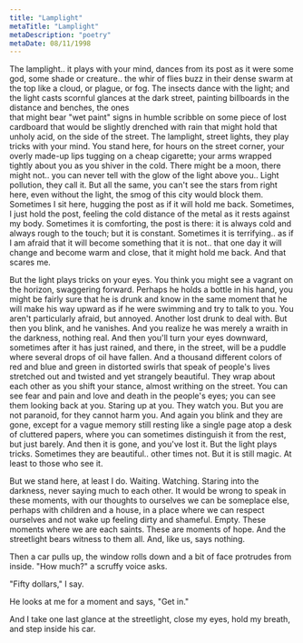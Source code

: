 ```yaml
---
title: "Lamplight"
metaTitle: "Lamplight"
metaDescription: "poetry"
metaDate: 08/11/1998
---
```


The lamplight.. it plays with your mind, dances from its
post as it were some god, some shade or creature..
the whir of flies buzz in their dense swarm at the top
like a cloud, or plague, or fog. The insects dance with the
light; and the light casts scornful glances at the dark street,
painting billboards in the distance and benches, the ones  
that might bear "wet paint" signs in humble scribble on
some piece of lost cardboard that would be slightly drenched
with rain that might hold that unholy acid, on the side of the
street. The lamplight, street lights, they play tricks with your
mind. You stand here, for hours on the street corner, your
overly made-up lips tugging on a cheap cigarette; your arms
wrapped tightly about you as you shiver in the cold. There
might be a moon, there might not.. you can never tell with the
glow of the light above you.. Light pollution, they call it.
But all the same, you can't see the stars from right here,
even without the light, the smog of this city would block them.
Sometimes I sit here, hugging the post as if it will hold me
back. Sometimes, I just hold the post, feeling the cold
distance of the metal as it rests against my body. Sometimes
it is comforting, the post is there: it is always cold and always
rough to the touch; but it is constant. Sometimes it is
terrifying.. as if I am afraid that it will become something that
it is not.. that one day it will change and become warm and
close, that it might hold me back. And that scares me.

But the light plays tricks on your eyes. You think you might
see a vagrant on the horizon, swaggering forward. Perhaps he
holds a bottle in his hand, you might be fairly sure that he is
drunk and know in the same moment that he will make his way
upward as if he were swimming and try to talk to you. You
aren't particularly afraid, but annoyed. Another lost drunk to deal
with. But then you blink, and he vanishes. And you realize he
was merely a wraith in the darkness, nothing real. And then you'll
turn your eyes downward, sometimes after it has just rained, and
there, in the street, will be a puddle where several drops of oil have
fallen. And a thousand different colors of red and blue and green in
distorted swirls that speak of people's lives stretched out and twisted
and yet strangely beautiful. They wrap about each other as you shift
your stance, almost writhing on the street. You can see fear and pain
and love and death in the people's eyes; you can see them looking
back at you. Staring up at you. They watch you. But you are not
paranoid, for they cannot harm you. And again you blink and they are
gone, except for a vague memory still resting like a single page atop
a desk of cluttered papers, where you can sometimes distinguish it
from the rest, but just barely. And then it is gone, and you've lost it.
But the light plays tricks. Sometimes they are beautiful.. other times
not. But it is still magic. At least to those who see it.

But we stand here, at least I do. Waiting. Watching. Staring
into the darkness, never saying much to each other. It would be
wrong to speak in these moments, with our thoughts to ourselves
we can be someplace else, perhaps with children and a house,
in a place where we can respect ourselves and not wake up feeling
dirty and shameful. Empty. These moments where we are each saints.
These are moments of hope. And the streetlight bears witness to
them all. And, like us, says nothing.

Then a car pulls up, the window rolls down and a bit of face
protrudes from inside. "How much?" a scruffy voice asks.

"Fifty dollars," I say.

He looks at me for a moment and says, "Get in."

And I take one last glance at the streetlight, close my eyes,
hold my breath, and step inside his car.
